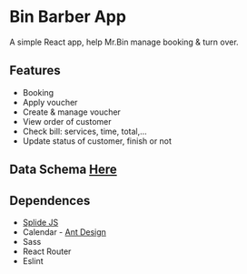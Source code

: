 # Bin Barber App
A simple React app, help Mr.Bin manage booking & turn over.

## Features
- Booking
- Apply voucher
- Create & manage voucher
- View order of customer
- Check bill: services, time, total,...
- Update status of customer, finish or not

## Data Schema [Here](https://app.diagrams.net/#G1R-wQdX-fbgEXSJPTRWjpAWssrvfaADQz)
## Dependences
-  [Splide JS](https://splidejs.com/)
-  Calendar - [Ant Design](https://ant.design/components/calendar/#header)
-  Sass
- React Router
- Eslint